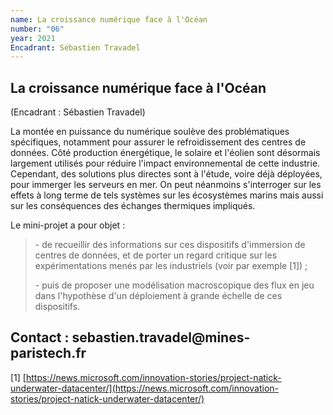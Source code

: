 ```yaml
---
name: La croissance numérique face à l'Océan
number: "06"
year: 2021
Encadrant: Sébastien Travadel
---
```


## La croissance numérique face à l'Océan

(Encadrant : Sébastien Travadel)

La montée en puissance du numérique soulève des problématiques
spécifiques, notamment pour assurer le refroidissement des centres de
données. Côté production énergétique, le solaire et l'éolien sont
désormais largement utilisés pour réduire l'impact environnemental de
cette industrie. Cependant, des solutions plus directes sont à l'étude,
voire déjà déployées, pour immerger les serveurs en mer. On peut
néanmoins s'interroger sur les effets à long terme de tels systèmes sur
les écosystèmes marins mais aussi sur les conséquences des échanges
thermiques impliqués.

Le mini-projet a pour objet :

> \- de recueillir des informations sur ces dispositifs d'immersion de
> centres de données, et de porter un regard critique sur les
> expérimentations menés par les industriels (voir par exemple \[1\]) ;
>
> \- puis de proposer une modélisation macroscopique des flux en jeu
> dans l'hypothèse d'un déploiement à grande échelle de ces dispositifs.

## Contact : sebastien.travadel\@mines-paristech.fr

\[1\] [https://news.microsoft.com/innovation-stories/project-natick-underwater-datacenter/](https://news.microsoft.com/innovation-stories/project-natick-underwater-datacenter/)
